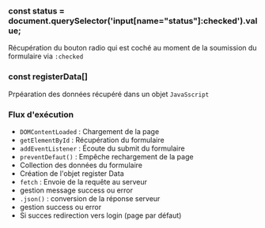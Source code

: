 ### const status = document.querySelector('input[name="status"]:checked').value;
Récupération du bouton radio qui est coché au moment de la soumission du formulaire via `:checked`

### const registerData[]
Prpéaration des données récupéré dans un objet `JavaSscript`

### Flux d'exécution
- `DOMContentLoaded` : Chargement de la page
- `getElementById` : Récupération du formulaire
- `addEventListener` : Écoute du submit du formulaire
- `preventDefaut()` : Empêche rechargement de la page
- Collection des données du formulaire
- Création de l'objet register Data
- `fetch` : Envoie de la requête au serveur
- gestion message success ou error
- `.json()` : conversion de la réponse serveur
- gestion success ou error
- Si succes redirection vers login (page par défaut)